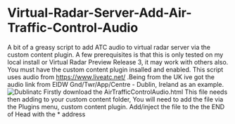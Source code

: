 # Virtual-Radar-Server-Add-Air-Traffic-Control-Audio
A bit of a greasy script to add ATC audio to virtual radar server via the custom content plugin.
A few prerequisites is that this is only tested on my local install or Virtual Radar Preview Release 3, it may work with others also. You must have the custom content plugin insalled and enabled. This script uses audio from https://www.liveatc.net/
.Being from the UK ive got the audio link from EIDW Gnd/Twr/App/Centre - Dublin, Ireland as an example.
![Dublinatc](https://github.com/user-attachments/assets/fec30865-44ee-4474-95c6-87873d081194)
Firstly download the AirTrafficControlAudio.html
This file needs then adding to your custom content folder,
You will need to add the file via the Plugins menu, custom content plugin.
Add/inject the file to the the END of Head with the * address


